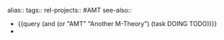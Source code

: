 alias::
tags::
rel-projects:: #AMT
see-also::

- {{query (and (or "AMT" "Another M-Theory") (task DOING TODO))}}
-
